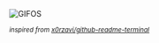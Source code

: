 <div align="justify">
<picture>
    <source media="(prefers-color-scheme: dark)" srcset="https://i.ibb.co/VppGqBSk/output-gif.gif">
    <source media="(prefers-color-scheme: light)" srcset="https://i.ibb.co/VppGqBSk/output-gif.gif">
    <img alt="GIFOS" src="https://i.ibb.co/VppGqBSk/output-gif.gif">
</picture>

<sub><i>inspired from [x0rzavi/github-readme-terminal](https://github.com/x0rzavi/github-readme-terminal)</i></sub>

</div>

<!-- Image deletion URL: https://ibb.co/h11Nm8WT/3d02cb790868202b2c2d982ba45eaa52 -->